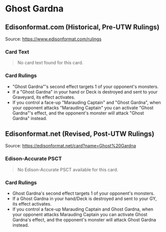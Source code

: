 # Ghost Gardna

## Edisonformat.com (Historical, Pre-UTW Rulings)

Source: https://www.edisonformat.com/rulings

### Card Text

> No card text found for this card.

### Card Rulings

*   "Ghost Gardna"'s second effect targets 1 of your opponent's monsters.
*   If a "Ghost Gardna" in your hand or Deck is destroyed and sent to your Graveyard, its effect activates.
*   If you control a face-up "Marauding Captain" and "Ghost Gardna", when your opponent attacks "Marauding Captain" you can activate "Ghost Gardna"'s effect, and the opponent's monster will attack "Ghost Gardna" instead.

## Edisonformat.net (Revised, Post-UTW Rulings)

Source: https://edisonformat.net/card?name=Ghost%20Gardna

### Edison-Accurate PSCT

> No Edison-Accurate PSCT available for this card.

### Card Rulings

*   Ghost Gardna's second effect targets 1 of your opponent's monsters.
*   If a Ghost Gardna in your hand/Deck is destroyed and sent to your GY, its effect activates.
*   If you control a face-up Marauding Captain and Ghost Gardna, when your opponent attacks Marauding Captain you can activate Ghost Gardna's effect, and the opponent's monster will attack Ghost Gardna instead.
            